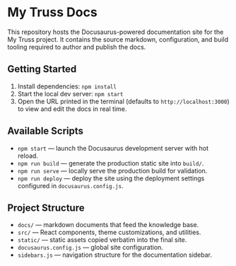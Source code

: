 # My Truss Docs

This repository hosts the Docusaurus-powered documentation site for the My Truss
project. It contains the source markdown, configuration, and build tooling
required to author and publish the docs.

## Getting Started

1. Install dependencies: `npm install`
2. Start the local dev server: `npm start`
3. Open the URL printed in the terminal (defaults to `http://localhost:3000`) to
   view and edit the docs in real time.

## Available Scripts

- `npm start` — launch the Docusaurus development server with hot reload.
- `npm run build` — generate the production static site into `build/`.
- `npm run serve` — locally serve the production build for validation.
- `npm run deploy` — deploy the site using the deployment settings configured in
  `docusaurus.config.js`.

## Project Structure

- `docs/` — markdown documents that feed the knowledge base.
- `src/` — React components, theme customizations, and utilities.
- `static/` — static assets copied verbatim into the final site.
- `docusaurus.config.js` — global site configuration.
- `sidebars.js` — navigation structure for the documentation sidebar.
